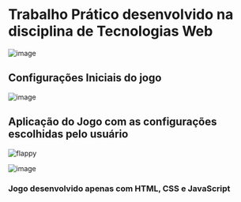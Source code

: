 # Trabalho Prático desenvolvido na disciplina de Tecnologias Web 

![image](https://user-images.githubusercontent.com/63065023/177061878-155a3f6a-f3a5-4a7a-8884-11473a923286.png)


## Configurações Iniciais do jogo 
![image](https://user-images.githubusercontent.com/63065023/177063437-9952bf4e-9bc3-4f23-b286-2cf9e38d4e24.png)


## Aplicação do Jogo com as configurações escolhidas pelo usuário
![flappy](https://user-images.githubusercontent.com/63065023/177061497-eaf7c29b-8aa2-4b18-9447-845c37cd14dc.png)

![image](https://user-images.githubusercontent.com/63065023/177061565-91149036-a8d5-45ee-abb5-9795d9ff2b9c.png)

### Jogo desenvolvido apenas com HTML, CSS e JavaScript
